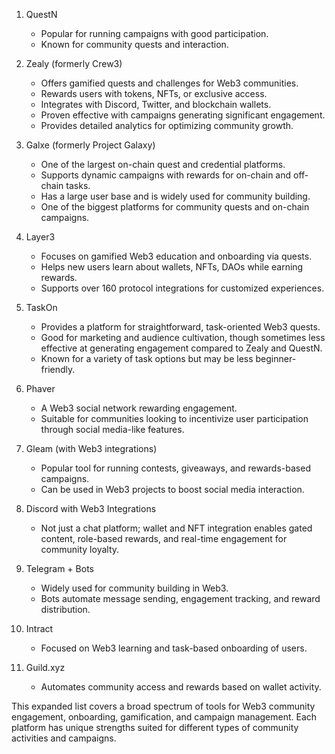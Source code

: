 1. QuestN  
   - Popular for running campaigns with good participation.
   - Known for community quests and interaction.

2. Zealy (formerly Crew3)  
   - Offers gamified quests and challenges for Web3 communities.
   - Rewards users with tokens, NFTs, or exclusive access.
   - Integrates with Discord, Twitter, and blockchain wallets.
   - Proven effective with campaigns generating significant engagement.
   - Provides detailed analytics for optimizing community growth.

3. Galxe (formerly Project Galaxy)  
   - One of the largest on-chain quest and credential platforms.
   - Supports dynamic campaigns with rewards for on-chain and off-chain tasks.
   - Has a large user base and is widely used for community building.
   - One of the biggest platforms for community quests and on-chain campaigns.

4. Layer3  
   - Focuses on gamified Web3 education and onboarding via quests.
   - Helps new users learn about wallets, NFTs, DAOs while earning rewards.
   - Supports over 160 protocol integrations for customized experiences.

5. TaskOn  
   - Provides a platform for straightforward, task-oriented Web3 quests.
   - Good for marketing and audience cultivation, though sometimes less effective at generating engagement compared to Zealy and QuestN.
   - Known for a variety of task options but may be less beginner-friendly.

6. Phaver  
   - A Web3 social network rewarding engagement.
   - Suitable for communities looking to incentivize user participation through social media-like features.

7. Gleam (with Web3 integrations)  
   - Popular tool for running contests, giveaways, and rewards-based campaigns.
   - Can be used in Web3 projects to boost social media interaction.

8. Discord with Web3 Integrations  
   - Not just a chat platform; wallet and NFT integration enables gated content, role-based rewards, and real-time engagement for community loyalty.

9. Telegram + Bots  
   - Widely used for community building in Web3.
   - Bots automate message sending, engagement tracking, and reward distribution.

10. Intract  
    - Focused on Web3 learning and task-based onboarding of users.

11. Guild.xyz  
    - Automates community access and rewards based on wallet activity.

This expanded list covers a broad spectrum of tools for Web3 community engagement, onboarding, gamification, and campaign management. Each platform has unique strengths suited for different types of community activities and campaigns.